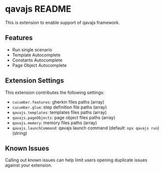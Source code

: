 # qavajs README

This is extension to enable support of qavajs framework.

## Features

- Run single scenario
- Template Autocomplete
- Constants Autocomplete
- Page Object Autocomplete

## Extension Settings

This extension contributes the following settings:

* `cucumber.features`: gherkin files paths (array)
* `cucumber.glue`: step definition file paths (array)
* `qavajs.templates`: templates files paths (array)
* `qavajs.pageObjects`: page object files paths (array)
* `qavajs.memory`: memory files paths (array)
* `qavajs.launchCommand`: qavajs launch command (default: `npx qavajs run`) (string)

## Known Issues

Calling out known issues can help limit users opening duplicate issues against your extension.